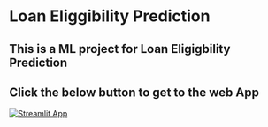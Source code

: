 # Loan Eliggibility Prediction
## This is a ML project for Loan Eligigbility Prediction
## Click the below button to get to the web App
[![Streamlit App](https://static.streamlit.io/badges/streamlit_badge_black_white.svg)](https://share.streamlit.io/BhavyaM-23/LoanPrediction/main/LoanPredictAPP.py)
